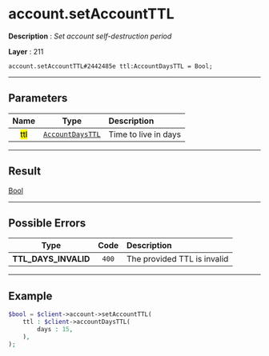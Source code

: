 # account.setAccountTTL

**Description** : *Set account self\-destruction period*

**Layer** : 211

```tl
account.setAccountTTL#2442485e ttl:AccountDaysTTL = Bool;
```

---

## Parameters

| Name | Type | Description |
| :---: | :---: | :--- |
| <mark>ttl</mark> | [`AccountDaysTTL`](type/AccountDaysTTL) | Time to live in days |

---

## Result

[Bool](type/Bool)

---

## Possible Errors

| Type | Code | Description |
| :---: | :---: | :--- |
| **TTL_DAYS_INVALID** | `400` | The provided TTL is invalid |

---

## Example

```php
$bool = $client->account->setAccountTTL(
	ttl : $client->accountDaysTTL(
		days : 15,
	),
);
```